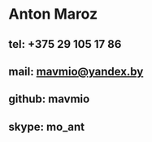 # Anton Maroz

## tel: +375 29 105 17 86

## mail: mavmio@yandex.by

## github: mavmio

## skype: mo_ant
